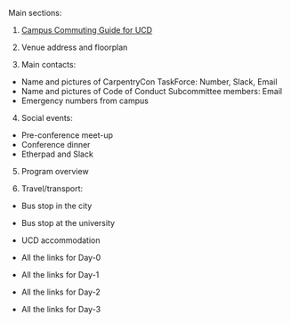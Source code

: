 
Main sections:

1. [Campus Commuting Guide for UCD](http://ucdestates.ie/commuting/wp-content/uploads/sites/3/2016/08/Campus-Commuting-Guide-2016.pdf)

2. Venue address and floorplan

3. Main contacts:
  - Name and pictures of CarpentryCon TaskForce: Number, Slack, Email
  - Name and pictures of Code of Conduct Subcommittee members: Email
  - Emergency numbers from campus

4. Social events:
  - Pre-conference meet-up
  - Conference dinner
  - Etherpad and Slack

5. Program overview

6. Travel/transport:
  - Bus stop in the city
  - Bus stop at the university
  - UCD accommodation

- All the links for Day-0

- All the links for Day-1

- All the links for Day-2

- All the links for Day-3
